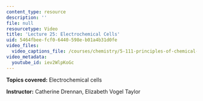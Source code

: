 ```yaml
---
content_type: resource
description: ''
file: null
resourcetype: Video
title: 'Lecture 25: Electrochemical Cells'
uid: 5464fbee-fcf0-6440-598e-b01a4b31d0fe
video_files:
  video_captions_file: /courses/chemistry/5-111-principles-of-chemical-science-fall-2008/video-lectures/lecture-25/iev2WlpKoGc.vtt
video_metadata:
  youtube_id: iev2WlpKoGc
---
```


**Topics covered:** Electrochemical cells

**Instructor:** Catherine Drennan, Elizabeth Vogel Taylor